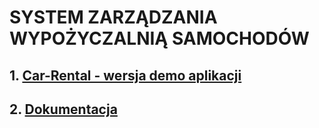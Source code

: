 # SYSTEM ZARZĄDZANIA WYPOŻYCZALNIĄ SAMOCHODÓW

## 1. [Car-Rental - wersja demo aplikacji](https://ubuntu.llseremak.p3.tiktalik.io/car-rental/home)
## 2. [Dokumentacja](/dokumentacja/Dokumentacja.md "Dokumentacja")

